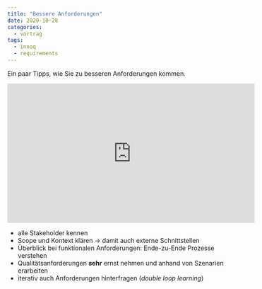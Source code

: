 ```yaml
---
title: "Bessere Anforderungen"
date: 2020-10-28
categories:
  - vortrag
tags:
  - innoq
  - requirements
---
```


Ein paar Tipps, wie Sie zu besseren Anforderungen kommen.

<iframe width="560" height="315" src="https://www.youtube.com/embed/O3bO_3h0QtU?start=110" frameborder="0" allow="accelerometer; autoplay; clipboard-write; encrypted-media; gyroscope; picture-in-picture" allowfullscreen></iframe>

* alle Stakeholder kennen
* Scope und Kontext klären -> damit auch externe Schnittstellen
* Überblick bei funktionalen Anforderungen: Ende-zu-Ende Prozesse verstehen
* Qualitätsanforderungen **sehr** ernst nehmen und anhand von Szenarien erarbeiten
* iterativ auch Anforderungen hinterfragen (_double loop learning_)
